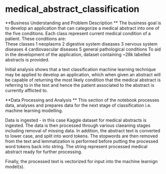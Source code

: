 # medical_abstract_classification
**Business Understanding and Problem Description
**
The business goal is to develop an application that can categorize a medical abstract into one of the five conditions. Each class represent current medical condition of a patient. These conditions are:  
These classes 
    1	neoplasms
	2	digestive system diseases
	3	nervous system diseases
	4	cardiovascular diseases
	5	general pathological conditions
To aid in the development of the application, dataset containing ~28k labelled abstracts is provided. 

Initial analysis shows that a text classification machine learning technique may be applied to develop an application, which when given an abstract will be capable of returning the most likely condition that the medical abstract is referring to in the text and hence the patient associated to the abstract is currently afflicted to.

**Data Processing and Analysis
**
This section of the notebook processes data, analyses and prepares data for the next stage of classification i.e. machine learning modelling.

Data is ingested - in this case Kaggle dataset for medical abstracts is ingested. The data is then processed through various claeaning stages including removal of missing data. In addition, the abstract text is converted to lower case, and split into word tokens. The stopwords are then removed from the text and lemmatization is performed before putting the processed word tokens back into string. The string represent processed medical abstract ready for further processing.

Finally, the processed text is vectorized for input into the machine learnign model(s).
